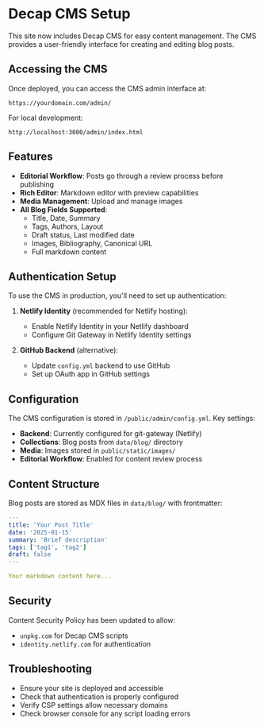 # Decap CMS Setup

This site now includes Decap CMS for easy content management. The CMS provides a user-friendly interface for creating and editing blog posts.

## Accessing the CMS

Once deployed, you can access the CMS admin interface at:
```
https://yourdomain.com/admin/
```

For local development:
```
http://localhost:3000/admin/index.html
```

## Features

- **Editorial Workflow**: Posts go through a review process before publishing
- **Rich Editor**: Markdown editor with preview capabilities
- **Media Management**: Upload and manage images
- **All Blog Fields Supported**: 
  - Title, Date, Summary
  - Tags, Authors, Layout
  - Draft status, Last modified date
  - Images, Bibliography, Canonical URL
  - Full markdown content

## Authentication Setup

To use the CMS in production, you'll need to set up authentication:

1. **Netlify Identity** (recommended for Netlify hosting):
   - Enable Netlify Identity in your Netlify dashboard
   - Configure Git Gateway in Netlify Identity settings

2. **GitHub Backend** (alternative):
   - Update `config.yml` backend to use GitHub
   - Set up OAuth app in GitHub settings

## Configuration

The CMS configuration is stored in `/public/admin/config.yml`. Key settings:

- **Backend**: Currently configured for git-gateway (Netlify)
- **Collections**: Blog posts from `data/blog/` directory
- **Media**: Images stored in `public/static/images/`
- **Editorial Workflow**: Enabled for content review process

## Content Structure

Blog posts are stored as MDX files in `data/blog/` with frontmatter:

```yaml
---
title: 'Your Post Title'
date: '2025-01-15'
summary: 'Brief description'
tags: ['tag1', 'tag2']
draft: false
---

Your markdown content here...
```

## Security

Content Security Policy has been updated to allow:
- `unpkg.com` for Decap CMS scripts
- `identity.netlify.com` for authentication

## Troubleshooting

- Ensure your site is deployed and accessible
- Check that authentication is properly configured
- Verify CSP settings allow necessary domains
- Check browser console for any script loading errors